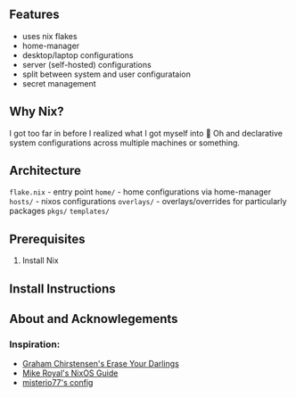 ## Features
- uses nix flakes
- home-manager
- desktop/laptop configurations
- server (self-hosted) configurations
- split between system and user configurataion
- secret management


## Why Nix?
I got too far in before I realized what I got myself into :shrug:
Oh and declarative system configurations across multiple machines or something.

## Architecture
`flake.nix` - entry point
`home/`		- home configurations via home-manager
`hosts/`	- nixos configurations
`overlays/` - overlays/overrides for particularly packages
`pkgs/`
`templates/`

## Prerequisites
1. Install Nix

## Install Instructions

## About and Acknowlegements
### Inspiration:
- [Graham Chirstensen's Erase Your Darlings](https://grahamc.com/blog/erase-your-darlings/)
- [Mike Royal's NixOS Guide](https://github.com/mikeroyal/NixOS-Guide)
- [misterio77's config](https://github.com/Misterio77/nix-config)

